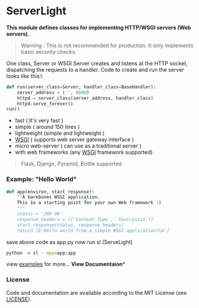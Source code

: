 # ServerLight
**This module defines classes for implementing HTTP/WSGI servers (Web servers).**
> Warning : This is not recommended for production. It only implements
> basic security checks.

One class, Server or WSGI Server creates and listens at the HTTP 
socket, dispatching the requests to a handler. Code to create and run the server looks like this:\

```python
def run(server_class=Server, handler_class=BaseHandler):
    server_address = ('', 8000)
    httpd = server_class(server_address, handler_class)
    httpd.serve_forever()
run()
```

 - fast ( It's very fast )
 - simple ( around 150 lines )
 - lightweight (simple and lightweight )
 -  [WSGI](http://www.wsgi.org/) ( supports web server gateway interface )
 -  micro web-server ( can use as a traditional server )
 - with web frameworks (any  [WSGI](http://www.wsgi.org/)  framework supported)
 
> Flask, Django, Pyramid, Bottle supported
 ### Example: "Hello World"
 
```python
def app(environ, start_response):
    ""A barebones WSGI application.
    This is a starting point for your own Web framework :)
    """
    status = '200 OK'
    response_headers = [('Content-Type', 'text/plain')]
    start_response(status, response_headers)
    return [b'Hello world from a simple WSGI application!\n']
```

save above code as app.py
now run sl (ServeLight)

```bash
python -m sl --app=app:app
```

view [examples](https://github.com/Ksengine/ServeLight/examples) for more...
**View Documentaion***
### License
Code and documentation are available according to the MIT License (see  [LICENSE](https://github.com/Ksengine/ServeLight/LICENSE)).

